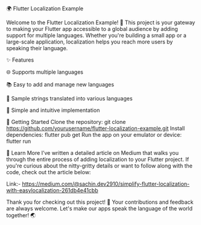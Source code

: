 🌍 Flutter Localization Example

Welcome to the Flutter Localization Example! 🎉 
This project is your gateway to making your Flutter app accessible to a global audience by adding support for multiple languages. Whether you're building a small app or a large-scale application, localization helps you reach more users by speaking their language.

✨ Features

🌐 Supports multiple languages

📚 Easy to add and manage new languages

📝 Sample strings translated into various languages

🚀 Simple and intuitive implementation

🚀 Getting Started
Clone the repository:
git clone https://github.com/yourusername/flutter-localization-example.git
Install dependencies:
flutter pub get
Run the app on your emulator or device:
flutter run

📖 Learn More
I’ve written a detailed article on Medium that walks you through the entire process of adding localization to your Flutter project. If you're curious about the nitty-gritty details or want to follow along with the code, check out the article below: 

Link:- https://medium.com/@sachin.dev2910/simplify-flutter-localization-with-easylocalization-261db4e41cbb

Thank you for checking out this project! 💖 Your contributions and feedback are always welcome. Let's make our apps speak the language of the world together! 🌏

